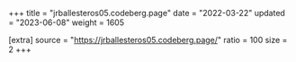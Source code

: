 +++
title = "jrballesteros05.codeberg.page"
date = "2022-03-22"
updated = "2023-06-08"
weight = 1605

[extra]
source = "https://jrballesteros05.codeberg.page/"
ratio = 100
size = 2
+++
